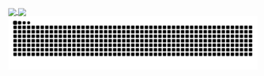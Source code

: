 <!--
**dralee/dralee** is a ✨ _special_ ✨ repository because its `README.md` (this file) appears on your GitHub profile.

Here are some ideas to get you started:

- 🔭 I’m currently working on ...
- 🌱 I’m currently learning ...
- 👯 I’m looking to collaborate on ...
- 🤔 I’m looking for help with ...
- 💬 Ask me about ...
- 📫 How to reach me: ...
- 😄 Pronouns: ...
- ⚡ Fun fact: ...
-->
<!-- ![Anurag's GitHub stats](https://github-readme-stats.vercel.app/api?username=dralee&show_icons=true&theme=radical)

[![Top Langs](https://github-readme-stats.vercel.app/api/top-langs/?username=dralee&layout=pie)](https://github.com/anuraghazra/github-readme-stats)

[![Harlok's WakaTime stats](https://github-readme-stats.vercel.app/api/wakatime?username=dralee)](https://github.com/anuraghazra/github-readme-stats)
-->
<a href="https://github.com/dralee">
  <img height=200 align="center" src="https://github-readme-stats.vercel.app/api?username=dralee&show_icons=true&theme=radical" />
</a>
<a href="https://github.com/dralee">
  <img height=200 align="center" src="https://github-readme-stats.vercel.app/api/top-langs?username=dralee&layout=compact&langs_count=8&card_width=320" />
</a>

<picture>
  <source
    media="(prefers-color-scheme: dark)"
    srcset="https://raw.githubusercontent.com/dralee/dralee/output/github-contribution-grid-snake-dark.svg"
  />
  <source
    media="(prefers-color-scheme: light)"
    srcset="https://raw.githubusercontent.com/dralee/dralee/output/github-contribution-grid-snake.svg"
  />
  <img
    alt="github contribution grid snake animation"
    src="https://raw.githubusercontent.com/dralee/dralee/output/github-contribution-grid-snake.svg"
  />
</picture>
